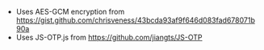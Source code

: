 - Uses AES-GCM encryption from https://gist.github.com/chrisveness/43bcda93af9f646d083fad678071b90a
- Uses JS-OTP.js from https://github.com/jiangts/JS-OTP
